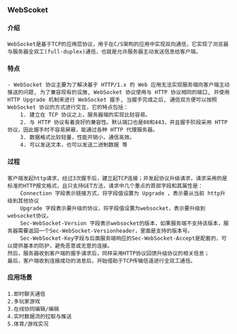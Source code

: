 ### WebScoket

#### 介绍
    WebSocket是基于TCP的应用层协议，用于在C/S架构的应用中实现双向通信，它实现了浏览器与服务器全双工(full-duplex)通信，也就是允许服务器主动发送信息给客户端。
#### 特点
    - WebSocket 协议主要为了解决基于 HTTP/1.x 的 Web 应用无法实现服务端向客户端主动推送的问题, 为了兼容现有的设施, WebSocket 协议使用与 HTTP 协议相同的端口, 并使用 HTTP Upgrade 机制来进行 WebSocket 握手, 当握手完成之后, 通信双方便可以按照 WebSocket 协议的方式进行交互，它的特点包括：
        1. 建立在 TCP 协议之上，服务器端的实现比较容易。
        2. 与 HTTP 协议有着良好的兼容性。默认端口也是80和443，并且握手阶段采用 HTTP 协议，因此握手时不容易屏蔽，能通过各种 HTTP 代理服务器。
        3. 数据格式比较轻量，性能开销小，通信高效。
        4. 可以发送文本，也可以发送二进制数据 等

#### 过程
    客户端发起http请求，经过3次握手后，建立起TCP连接；并发起协议升级请求，请求采用的是标准的HTTP报文格式，且只支持GET方法，请求中几个重点的首部字段和其属性是：
        Connection 字段表示链接方式，将字段值设置为 Upgrade ，表示要从当前 http升级到其他协议
        Upgrade 字段表示要升级的协议，将字段值设置为websocket，表示要升级到websocket协议。
        Sec-WebSocket-Version 字段表示websocket的版本，如果服务端不支持该版本，服务器需要返回一个Sec-WebSocket-Versionheader，里面是支持的版本号。
        Sec-WebSocket-Key字段与后面服务端响应的Sec-WebSocket-Accept是配套的，可以提供基本的防护，避免恶意或无意的连接。
    然后，服务器收到客户端的握手请求后，同样采用HTTP协议回馈升级协议的相关信息；
    最后，客户端收到连接成功的消息后，开始借助于TCP传输信道进行全双工通信。

#### 应用场景
    1.即时聊天通信
    2.多玩家游戏
    3.在线协同编辑/编辑
    4.实时数据流的拉取与推送
    5.体育/游戏实况